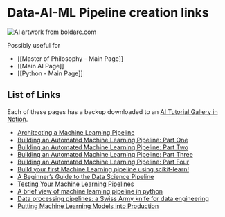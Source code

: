 # Data-AI-ML Pipeline creation links

![AI artwork from boldare.com](https://i.imgur.com/r2vLD6N.png)

Possibly useful for 

- [[Master of Philosophy - Main Page]]
- [[Main AI Page]]
- [[Python - Main Page]]

## List of Links

Each of these pages has a backup downloaded to an [AI Tutorial Gallery in Notion](https://www.notion.so/kgbwebsinthe/340f12d89dce4d0e84ab4e8e8e859ebd?v=c17d4dfaf3014a70ab951f7278fed393).

- [Architecting a Machine Learning Pipeline](https://towardsdatascience.com/architecting-a-machine-learning-pipeline-a847f094d1c7)
- [Building an Automated Machine Learning Pipeline: Part One](https://towardsdatascience.com/building-an-automated-machine-learning-pipeline-part-one-5c70ae682f35)
- [Building an Automated Machine Learning Pipeline: Part Two](https://towardsdatascience.com/building-an-automated-machine-learning-pipeline-part-two-1d3c86e6fe42)
- [Building an Automated Machine Learning Pipeline: Part Three](https://towardsdatascience.com/building-an-automated-machine-learning-pipeline-a74acda76b98)
- [Building an Automated Machine Learning Pipeline: Part Four](https://towardsdatascience.com/building-an-automated-machine-learning-pipeline-part-four-787cdc50a12d)
- [Build your first Machine Learning pipeline using scikit-learn!](https://www.analyticsvidhya.com/blog/2020/01/build-your-first-machine-learning-pipeline-using-scikit-learn/)
- [A Beginner’s Guide to the Data Science Pipeline](https://www.kdnuggets.com/2018/05/beginners-guide-data-science-pipeline.html)
- [Testing Your Machine Learning Pipelines](https://www.kdnuggets.com/2019/11/testing-machine-learning-pipelines.html)
- [A brief view of machine learning pipeline in python](https://medium.com/@yanhann10/a-brief-view-of-machine-learning-pipeline-in-python-5f50b941fca8)
- [Data processing pipelines: a Swiss Army knife for data engineering](https://www.boldare.com/blog/data-processing-pipelines-in-machine-learning/)
- [Putting Machine Learning Models into Production](https://blog.cloudera.com/putting-machine-learning-models-into-production/)